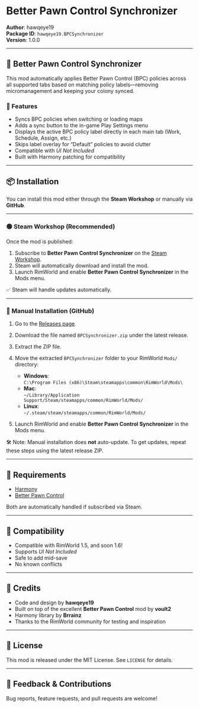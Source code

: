 ﻿# Better Pawn Control Synchronizer

**Author**: hawqeye19  
**Package ID**: `hawqeye19.BPCSynchronizer`  
**Version**: 1.0.0

---

## 🔁 Better Pawn Control Synchronizer

This mod automatically applies Better Pawn Control (BPC) policies across all supported tabs based on matching policy labels—removing micromanagement and keeping your colony synced.

### 🔹 Features

- Syncs BPC policies when switching or loading maps
- Adds a sync button to the in-game Play Settings menu
- Displays the active BPC policy label directly in each main tab (Work, Schedule, Assign, etc.)
- Skips label overlay for “Default” policies to avoid clutter
- Compatible with *UI Not Included*
- Built with Harmony patching for compatibility

---

## 📦 Installation

You can install this mod either through the **Steam Workshop** or manually via **GitHub**.

---

### 🟢 Steam Workshop (Recommended)

Once the mod is published:

1. Subscribe to **Better Pawn Control Synchronizer** on the [Steam Workshop](https://steamcommunity.com/app/294100/workshop/).
2. Steam will automatically download and install the mod.
3. Launch RimWorld and enable **Better Pawn Control Synchronizer** in the Mods menu.

✅ Steam will handle updates automatically.

---

### 📁 Manual Installation (GitHub)

1. Go to the [Releases page](https://github.com/bstevenson0326/BPCSynchronizer/releases).
2. Download the file named `BPCSynchronizer.zip` under the latest release.
3. Extract the ZIP file.
4. Move the extracted `BPCSynchronizer` folder to your RimWorld `Mods/` directory:
   - **Windows**:  
     `C:\Program Files (x86)\Steam\steamapps\common\RimWorld\Mods\`
   - **Mac**:  
     `~/Library/Application Support/Steam/steamapps/common/RimWorld/Mods/`
   - **Linux**:  
     `~/.steam/steam/steamapps/common/RimWorld/Mods/`

5. Launch RimWorld and enable **Better Pawn Control Synchronizer** in the Mods menu.

🛠 Note: Manual installation does **not** auto-update. To get updates, repeat these steps using the latest release ZIP.

---

## 🧩 Requirements

- [Harmony](https://github.com/pardeike/Harmony)  
- [Better Pawn Control](https://github.com/voult2/BetterPawnControl)

Both are automatically handled if subscribed via Steam.

---

## 🧪 Compatibility

- Compatible with RimWorld 1.5, and soon 1.6!
- Supports *UI Not Included*
- Safe to add mid-save
- No known conflicts

---

## 🙏 Credits

- Code and design by **hawqeye19**
- Built on top of the excellent **Better Pawn Control** mod by **voult2**
- Harmony library by **Brrainz**
- Thanks to the RimWorld community for testing and inspiration

---

## 📜 License

This mod is released under the MIT License. See `LICENSE` for details.

---

## 💬 Feedback & Contributions

Bug reports, feature requests, and pull requests are welcome!
